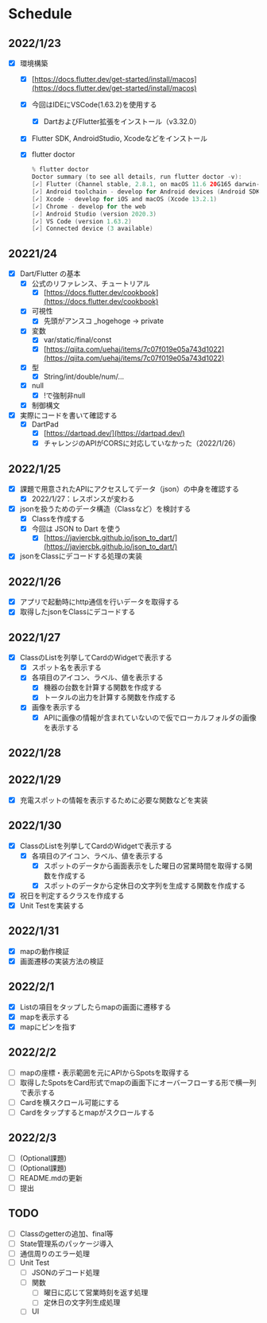 
# Schedule

## 2022/1/23

- [x]  環境構築
    - [x]  [https://docs.flutter.dev/get-started/install/macos](https://docs.flutter.dev/get-started/install/macos)
    - [x]  今回はIDEにVSCode(1.63.2)を使用する
        - [x]  DartおよびFlutter拡張をインストール（v3.32.0）
    - [x]  Flutter SDK, AndroidStudio, Xcodeなどをインストール
    - [x]  flutter doctor

        ```swift
        % flutter doctor
        Doctor summary (to see all details, run flutter doctor -v):
        [✓] Flutter (Channel stable, 2.8.1, on macOS 11.6 20G165 darwin-x64, locale ja-JP)
        [✓] Android toolchain - develop for Android devices (Android SDK version 31.0.0)
        [✓] Xcode - develop for iOS and macOS (Xcode 13.2.1)
        [✓] Chrome - develop for the web
        [✓] Android Studio (version 2020.3)
        [✓] VS Code (version 1.63.2)
        [✓] Connected device (3 available)
        ```


## 20221/24

- [x]  Dart/Flutter の基本
    - [x]  公式のリファレンス、チュートリアル
        - [x]  [https://docs.flutter.dev/cookbook](https://docs.flutter.dev/cookbook)
    - [x]  可視性
        - [x]  先頭がアンスコ _hogehoge → private
    - [x]  変数
        - [x]  var/static/final/const
        - [x]  [https://qiita.com/uehaj/items/7c07f019e05a743d1022](https://qiita.com/uehaj/items/7c07f019e05a743d1022)
    - [x]  型
        - [x]  String/int/double/num/...
    - [x]  null
        - [x]  !で強制非null
    - [x]  制御構文
- [x]  実際にコードを書いて確認する
    - [x]  DartPad
        - [x]  [https://dartpad.dev/](https://dartpad.dev/)
        - [x]  チャレンジのAPIがCORSに対応していなかった（2022/1/26）

## 2022/1/25

- [x]  課題で用意されたAPIにアクセスしてデータ（json）の中身を確認する
    - [x]  2022/1/27：レスポンスが変わる
- [x]  jsonを扱うためのデータ構造（Classなど）を検討する
    - [x]  Classを作成する
    - [x]  今回は JSON to Dart を使う
        - [x]  [https://javiercbk.github.io/json_to_dart/](https://javiercbk.github.io/json_to_dart/)
- [x]  jsonをClassにデコードする処理の実装

## 2022/1/26

- [x]  アプリで起動時にhttp通信を行いデータを取得する
- [x]  取得したjsonをClassにデコードする

## 2022/1/27

- [x]  ClassのListを列挙してCardのWidgetで表示する
    - [x]  スポット名を表示する
    - [x]  各項目のアイコン、ラベル、値を表示する
        - [x]  機器の台数を計算する関数を作成する
        - [x]  トータルの出力を計算する関数を作成する
    - [x]  画像を表示する
        - [x]  APIに画像の情報が含まれていないので仮でローカルフォルダの画像を表示する

## 2022/1/28

## 2022/1/29

- [x]  充電スポットの情報を表示するために必要な関数などを実装

## 2022/1/30

- [x]  ClassのListを列挙してCardのWidgetで表示する
    - [x]  各項目のアイコン、ラベル、値を表示する
        - [x]  スポットのデータから画面表示をした曜日の営業時間を取得する関数を作成する
        - [x]  スポットのデータから定休日の文字列を生成する関数を作成する
- [x]  祝日を判定するクラスを作成する
- [x]  Unit Testを実装する

## 2022/1/31

- [x]  mapの動作検証
- [x]  画面遷移の実装方法の検証

## 2022/2/1

- [x]  Listの項目をタップしたらmapの画面に遷移する
- [x]  mapを表示する
- [x]  mapにピンを指す

## 2022/2/2

- [ ]  mapの座標・表示範囲を元にAPIからSpotsを取得する
- [ ]  取得したSpotsをCard形式でmapの画面下にオーバーフローする形で横一列で表示する
- [ ]  Cardを横スクロール可能にする
- [ ]  Cardをタップするとmapがスクロールする

## 2022/2/3

- [ ]  (Optional課題)
- [ ]  (Optional課題)
- [ ]  README.mdの更新
- [ ]  提出

## TODO

- [ ]  Classのgetterの追加、final等
- [ ]  State管理系のパッケージ導入
- [ ]  通信周りのエラー処理
- [ ]  Unit Test
    - [ ]  JSONのデコード処理
    - [ ]  関数
        - [ ]  曜日に応じて営業時刻を返す処理
        - [ ]  定休日の文字列生成処理
    - [ ]  UI
